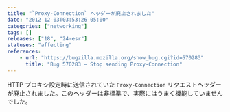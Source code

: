 ```yaml
---
title: "`Proxy-Connection` ヘッダーが廃止されました"
date: "2012-12-03T03:53:26-05:00"
categories: ["networking"]
tags: []
releases: ["18", "24-esr"]
statuses: "affecting"
references:
    - url: "https://bugzilla.mozilla.org/show_bug.cgi?id=570283"
      title: "Bug 570283 – Stop sending Proxy-Connection"
---
```

HTTP プロキシ設定時に送信されていた `Proxy-Connection` リクエストヘッダーが廃止されました。このヘッダーは非標準で、実際にはうまく機能していませんでした。

